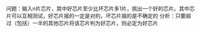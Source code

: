 问题：输入n片芯片，其中好芯片至少比坏芯片多1片，挑出一个好的芯片。其中芯片可以互相测试，好芯片报的一定是对的，坏芯片报的是不确定的
分析：只要超过（包括）一半的其他芯片将该芯片判为好芯片，则必定为好芯片